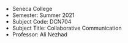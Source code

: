 -  Seneca College  
-  Semester: Summer 2021  
-  Subject Code: DCN704  
-  Subject Title: Collaborative Communication  
-  Professor: Ali Nezhad  
